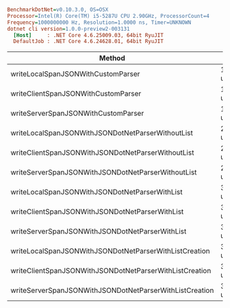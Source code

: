 ``` ini

BenchmarkDotNet=v0.10.3.0, OS=OSX
Processor=Intel(R) Core(TM) i5-5287U CPU 2.90GHz, ProcessorCount=4
Frequency=1000000000 Hz, Resolution=1.0000 ns, Timer=UNKNOWN
dotnet cli version=1.0.0-preview2-003131
  [Host]     : .NET Core 4.6.25009.03, 64bit RyuJIT
  DefaultJob : .NET Core 4.6.24628.01, 64bit RyuJIT


```
 |                                                  Method |      Mean |    StdDev |
 |-------------------------------------------------------- |---------- |---------- |
 |                      writeLocalSpanJSONWithCustomParser | 1.4042 us | 0.0165 us |
 |                     writeClientSpanJSONWithCustomParser | 1.4692 us | 0.0170 us |
 |                     writeServerSpanJSONWithCustomParser | 1.4303 us | 0.0189 us |
 |       writeLocalSpanJSONWithJSONDotNetParserWithoutList | 2.6782 us | 0.0293 us |
 |      writeClientSpanJSONWithJSONDotNetParserWithoutList | 2.6764 us | 0.0323 us |
 |      writeServerSpanJSONWithJSONDotNetParserWithoutList | 2.6316 us | 0.0319 us |
 |          writeLocalSpanJSONWithJSONDotNetParserWithList | 3.0389 us | 0.0307 us |
 |         writeClientSpanJSONWithJSONDotNetParserWithList | 3.0641 us | 0.0394 us |
 |         writeServerSpanJSONWithJSONDotNetParserWithList | 3.0670 us | 0.0565 us |
 |  writeLocalSpanJSONWithJSONDotNetParserWithListCreation | 3.1453 us | 0.0263 us |
 | writeClientSpanJSONWithJSONDotNetParserWithListCreation | 3.1033 us | 0.0583 us |
 | writeServerSpanJSONWithJSONDotNetParserWithListCreation | 3.1990 us | 0.0491 us |
